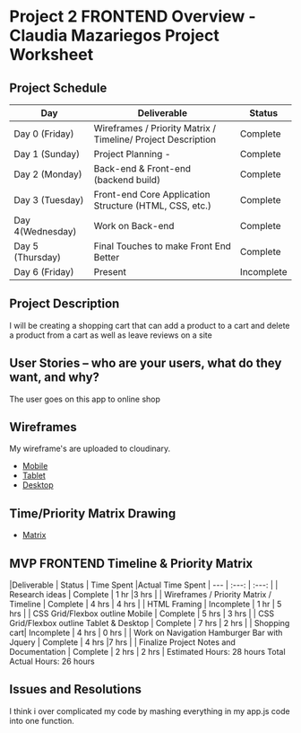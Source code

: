 # Project 2 FRONTEND Overview - Claudia Mazariegos Project Worksheet


## Project Schedule

|  Day | Deliverable | Status
|---|---| ---|
|Day 0 (Friday)| Wireframes / Priority Matrix / Timeline/ Project Description | Complete
|Day 1 (Sunday)| Project Planning -  | Complete
|Day 2 (Monday)| Back-end & Front-end (backend build)  | Complete
|Day 3 (Tuesday)| Front-end Core Application Structure (HTML, CSS, etc.) | Complete
|Day 4(Wednesday)| Work on Back-end | Complete
|Day 5 (Thursday)| Final Touches to make Front End Better| Complete
|Day 6 (Friday)| Present | Incomplete


## Project Description

I will be creating a shopping cart that can add a product to a cart and delete a product from a cart as well as leave reviews on a site

## User Stories – who are your users, what do they want, and why?

The user goes on this app to online shop

## Wireframes

My wireframe's are uploaded to cloudinary.

- [Mobile](https://res.cloudinary.com/techhire/image/upload/v1596206717/Untitled_xflm03.png)
- [Tablet](https://res.cloudinary.com/techhire/image/upload/v1596206356/Project2_Backend_ayhyoz.png)
- [Desktop](https://res.cloudinary.com/techhire/image/upload/v1596206356/Project2_Backend_ayhyoz.png)

## Time/Priority Matrix Drawing

- [Matrix](https://res.cloudinary.com/techhire/image/upload/v1596216424/Image_from_iOS_2_g5rbub.jpg)


## MVP FRONTEND Timeline & Priority Matrix 

|Deliverable	| Status	| Time Spent |Actual Time Spent
| --- | :---: |  :---: | 
| Research ideas	| Complete 	| 1 hr |3 hrs |
| Wireframes / Priority Matrix / Timeline	| Complete	| 4 hrs | 4 hrs |
| HTML Framing	| Incomplete | 1 hr | 5 hrs |
| CSS Grid/Flexbox outline Mobile	| Complete | 5 hrs |	3 hrs |
| CSS Grid/Flexbox outline Tablet & Desktop  | Complete | 7 hrs |	2 hrs |
| Shopping cart| Incomplete | 4 hrs |	0 hrs |
| Work on Navigation Hamburger Bar with Jquery  | Complete | 4 hrs |7 hrs |
| Finalize Project Notes and Documentation  | Complete | 2 hrs |	2 hrs |	
Estimated Hours: 28 hours
Total Actual Hours: 26 hours



## Issues and Resolutions
I think i over complicated my code by mashing everything in my app.js code into one function.

